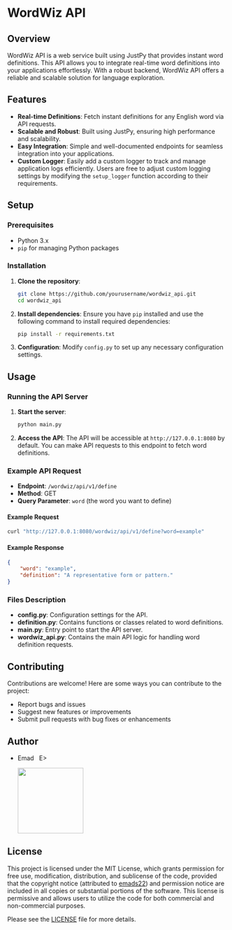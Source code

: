 # WordWiz API

## Overview
WordWiz API is a web service built using JustPy that provides instant word definitions. This API allows you to integrate real-time word definitions into your applications effortlessly. With a robust backend, WordWiz API offers a reliable and scalable solution for language exploration.

## Features
- **Real-time Definitions**: Fetch instant definitions for any English word via API requests.
- **Scalable and Robust**: Built using JustPy, ensuring high performance and scalability.
- **Easy Integration**: Simple and well-documented endpoints for seamless integration into your applications.
- **Custom Logger**: Easily add a custom logger to track and manage application logs efficiently. Users are free to adjust custom logging settings by modifying the `setup_logger` function according to their requirements.

## Setup

### Prerequisites
- Python 3.x
- `pip` for managing Python packages

### Installation
1. **Clone the repository**:
    ```sh
    git clone https://github.com/yourusername/wordwiz_api.git
    cd wordwiz_api
    ```

2. **Install dependencies**:
    Ensure you have `pip` installed and use the following command to install required dependencies:
    ```sh
    pip install -r requirements.txt
    ```

3. **Configuration**:
    Modify `config.py` to set up any necessary configuration settings.

## Usage

### Running the API Server
1. **Start the server**:
    ```sh
    python main.py
    ```

2. **Access the API**:
    The API will be accessible at `http://127.0.0.1:8080` by default. You can make API requests to this endpoint to fetch word definitions.

### Example API Request
- **Endpoint**: `/wordwiz/api/v1/define`
- **Method**: GET
- **Query Parameter**: `word` (the word you want to define)

#### Example Request
```sh
curl "http://127.0.0.1:8080/wordwiz/api/v1/define?word=example"
```

#### Example Response
```json
{
    "word": "example",
    "definition": "A representative form or pattern."
}
```

### Files Description
- **config.py**: Configuration settings for the API.
- **definition.py**: Contains functions or classes related to word definitions.
- **main.py**: Entry point to start the API server.
- **wordwiz_api.py**: Contains the main API logic for handling word definition requests.

## Contributing
Contributions are welcome! Here are some ways you can contribute to the project:
- Report bugs and issues
- Suggest new features or improvements
- Submit pull requests with bug fixes or enhancements

## Author
- Emad &nbsp; E>
  
  [<img src="https://img.shields.io/badge/GitHub-Profile-blue?logo=github" width="150">](https://github.com/emads22)

## License
This project is licensed under the MIT License, which grants permission for free use, modification, distribution, and sublicense of the code, provided that the copyright notice (attributed to [emads22](https://github.com/emads22)) and permission notice are included in all copies or substantial portions of the software. This license is permissive and allows users to utilize the code for both commercial and non-commercial purposes.

Please see the [LICENSE](LICENSE) file for more details.